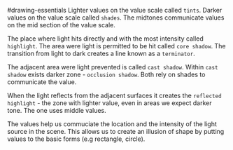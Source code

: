 #drawing-essentials 
Lighter values on the value scale called `tints`. Darker values on the value scale called `shades`. The midtones communicate values on the mid section of the value scale.

The place where light hits directly and with the most intensity called `highlight`. The area were light is permitted to be hit called `core shadow`. The transition from light to dark creates a line known as a `terminator`. 

The adjacent area were light prevented is called `cast shadow`. Within `cast shadow` exists darker zone - `occlusion shadow`. Both rely on shades to communicate the value.

When the light reflects from the adjacent surfaces it creates the `reflected highlight` - the zone with lighter value, even in areas we expect darker tone. The one uses middle values.

The values help us commuciate the location and the intensity of the light source in the scene. This allows us to create an illusion of shape by putting values to the basic forms (e.g rectangle, circle).